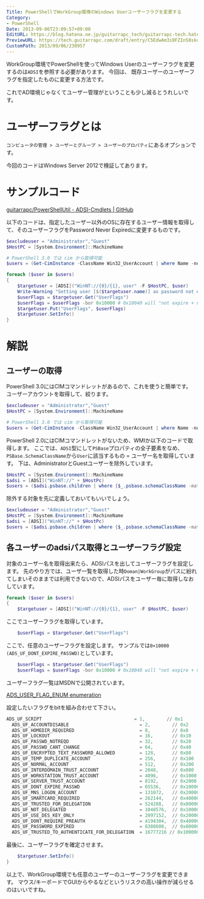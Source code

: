 ```yaml
---
Title: PowerShellでWorkGroup環境のWindows Userユーザーフラグを変更する
Category:
- PowerShell
Date: 2013-09-06T23:09:57+09:00
EditURL: https://blog.hatena.ne.jp/guitarrapc_tech/guitarrapc-tech.hatenablog.com/atom/entry/6802418398341016588
PreviewURL: https://tech.guitarrapc.com/draft/entry/C5EdwAm3i0FZIn58skoeF1OvUXs
CustomPath: 2013/09/06/230957
---
```


<!--
Date: 2013-09-06T23:09:57+09:00
URL: https://tech.guitarrapc.com/entry/2013/09/06/230957
-->

WorkGroup環境でPowerShellを使ってWindows Userのユーザーフラグを変更するのは`ADSI`を参照する必要があります。
今回は、 既存ユーザーのユーザーフラグを指定したものに変更する方法です。

これでAD環境じゃなくてユーザー管理がということも少し減るとうれしいです。

# ユーザーフラグとは

`コンピュータの管理 > ユーザーとグループ > ユーザーのプロパティ`にあるオプションです。

今回のコードはWindows Server 2012で検証してあります。

# サンプルコード

[guitarrapc/PowerShellUtil - ADSI-Cmdlets | GitHub](https://github.com/guitarrapc/PowerShellUtil/tree/master/ADSI-Cmdlets)

以下のコードは、指定したユーザー以外のOSに存在するユーザー情報を取得して、そのユーザーフラグをPassword Never Expiredに変更するものです。

```ps1
$excludeuser = "Administrator","Guest"
$HostPC = [System.Environment]::MachineName

# PowerShell 3.0 では cim から取得可能
$users = (Get-CimInstance -ClassName Win32_UserAccount | where Name -notin $excludeuser).Name

foreach ($user in $users)
{
    $targetuser = [ADSI]("WinNT://{0}/{1}, user" -F $HostPC, $user)
    Write-Warning "Setting user [$($targetuser.name)] as password not expire."
    $userFlags = $targetuser.Get("UserFlags")
    $userFlags = $userFlags -bor 0x10000 # 0x10040 will "not expire + not change password"
    $targetuser.Put("UserFlags", $userFlags)
    $targetuser.SetInfo()
}
```

# 解説

## ユーザーの取得

PowerShell 3.0にはCIMコマンドレットがあるので、これを使うと簡単です。
ユーザーアカウントを取得して、絞ります。

```ps1
$excludeuser = "Administrator","Guest"
$HostPC = [System.Environment]::MachineName

# PowerShell 3.0 では cim から取得可能
$users = (Get-CimInstance -ClassName Win32_UserAccount | where Name -notin $excludeuser).Name
```

PowerShell 2.0にはCIMコマンドレットがないため、WMIか以下のコードで取得します。
ここでは、`ADSI`型にして`PSBase`プロパティの全子要素をなめ、`PSBase.SchemaClassName`から`User`に該当するもの = ユーザー名を取得しています。
下は、AdministratorとGuestユーザーを除外しています。

```ps1
$HostPC = [System.Environment]::MachineName
$adsi = [ADSI]("WinNT://" + $HostPc)
$users = ($adsi.psbase.children | where {$_.psbase.schemaClassName -match "user"} | where Name -notin "Administrator","Guest").Name
```

除外する対象を先に定義しておいてもいいでしょう。

```ps1
$excludeuser = "Administrator","Guest"
$HostPC = [System.Environment]::MachineName
$adsi = [ADSI]("WinNT://" + $HostPc)
$users = ($adsi.psbase.children | where {$_.psbase.schemaClassName -match "user"} | where Name -notin $excludeuser).Name
```

## 各ユーザーのadsiパス取得とユーザーフラグ設定

対象のユーザー名を取得出来たら、ADSIパスを出してユーザーフラグを設定します。
先のやり方では、ユーザ一覧を取得した時`Doman|WorkGroup`がパスに紛れてしまいそのままでは利用できないので、ADSIパスをユーザー毎に取得しなおしています。

```ps1
foreach ($user in $users)
{
    $targetuser = [ADSI]("WinNT://{0}/{1}, user" -F $HostPC, $user)
```

ここでユーザーフラグを取得しています。

```ps1
    $userFlags = $targetuser.Get("UserFlags")
```

ここで、任意のユーザーフラグを設定します。 サンプルでは`0×10000 (ADS_UF_DONT_EXPIRE_PASSWD)`としています。

```ps1
    $userFlags = $targetuser.Get("UserFlags")
    $userFlags = $userFlags -bor 0x10000 # 0x10040 will "not expire + not change password"
```

ユーザーフラグ一覧はMSDNで公開されています。

[ADS_USER_FLAG_ENUM enumeration](http://msdn.microsoft.com/en-us/library/windows/desktop/aa772300(v=vs.85).aspx)

設定したいフラグをbitを組み合わせて下さい。

```ps1
ADS_UF_SCRIPT                                  = 1,        // 0x1
  ADS_UF_ACCOUNTDISABLE                          = 2,        // 0x2
  ADS_UF_HOMEDIR_REQUIRED                        = 8,        // 0x8
  ADS_UF_LOCKOUT                                 = 16,       // 0x10
  ADS_UF_PASSWD_NOTREQD                          = 32,       // 0x20
  ADS_UF_PASSWD_CANT_CHANGE                      = 64,       // 0x40
  ADS_UF_ENCRYPTED_TEXT_PASSWORD_ALLOWED         = 128,      // 0x80
  ADS_UF_TEMP_DUPLICATE_ACCOUNT                  = 256,      // 0x100
  ADS_UF_NORMAL_ACCOUNT                          = 512,      // 0x200
  ADS_UF_INTERDOMAIN_TRUST_ACCOUNT               = 2048,     // 0x800
  ADS_UF_WORKSTATION_TRUST_ACCOUNT               = 4096,     // 0x1000
  ADS_UF_SERVER_TRUST_ACCOUNT                    = 8192,     // 0x2000
  ADS_UF_DONT_EXPIRE_PASSWD                      = 65536,    // 0x10000
  ADS_UF_MNS_LOGON_ACCOUNT                       = 131072,   // 0x20000
  ADS_UF_SMARTCARD_REQUIRED                      = 262144,   // 0x40000
  ADS_UF_TRUSTED_FOR_DELEGATION                  = 524288,   // 0x80000
  ADS_UF_NOT_DELEGATED                           = 1048576,  // 0x100000
  ADS_UF_USE_DES_KEY_ONLY                        = 2097152,  // 0x200000
  ADS_UF_DONT_REQUIRE_PREAUTH                    = 4194304,  // 0x400000
  ADS_UF_PASSWORD_EXPIRED                        = 8388608,  // 0x800000
  ADS_UF_TRUSTED_TO_AUTHENTICATE_FOR_DELEGATION  = 16777216 // 0x1000000
```

最後に、ユーザーフラグを確定させます。

```ps1
    $targetuser.SetInfo()
}
```

以上で、WorkGroup環境でも任意のユーザーのユーザーフラグを変更できます。
マウス/キーボードでGUIからやるなどというリスクの高い操作が減らせるのはいいですね。
